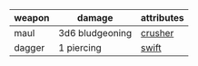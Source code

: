 | weapon | damage | attributes |
| --- | --- | --- |
| maul | 3d6 bludgeoning | [crusher](attributes/crusher.md) |
| dagger | 1 piercing | [swift](attributes/swift.md) |
